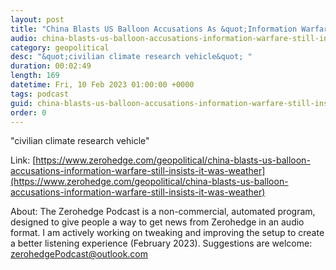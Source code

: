 ```yaml
---
layout: post
title: "China Blasts US Balloon Accusations As &quot;Information Warfare&quot; - Still Insists It Was For Weather"
audio: china-blasts-us-balloon-accusations-information-warfare-still-insists-it-was-weather-0
category: geopolitical
desc: "&quot;civilian climate research vehicle&quot; "
duration: 00:02:49
length: 169
datetime: Fri, 10 Feb 2023 01:00:00 +0000
tags: podcast
guid: china-blasts-us-balloon-accusations-information-warfare-still-insists-it-was-weather-0
order: 0
---
```

&quot;civilian climate research vehicle&quot; 

Link: [https://www.zerohedge.com/geopolitical/china-blasts-us-balloon-accusations-information-warfare-still-insists-it-was-weather](https://www.zerohedge.com/geopolitical/china-blasts-us-balloon-accusations-information-warfare-still-insists-it-was-weather)

About: The Zerohedge Podcast is a non-commercial, automated program, designed to give people a way to get news from Zerohedge in an audio format.  I am actively working on tweaking and improving the setup to create a better listening experience (February 2023).  Suggestions are welcome: [zerohedgePodcast@outlook.com](mailto:zerohedgePodcast@outlook.com)
